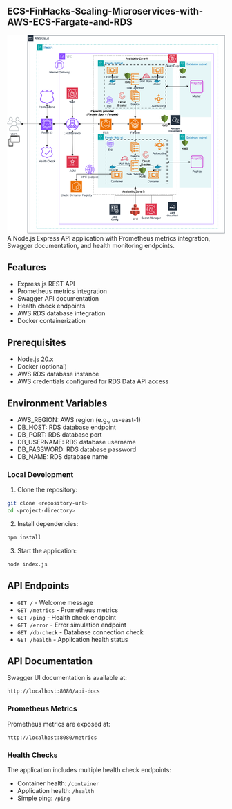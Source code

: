 ## ECS-FinHacks-Scaling-Microservices-with-AWS-ECS-Fargate-and-RDS
![ARCH](docs/ecs-devops.png)
A Node.js Express API application with Prometheus metrics integration, Swagger documentation, and health monitoring endpoints.

## Features

- Express.js REST API
- Prometheus metrics integration
- Swagger API documentation
- Health check endpoints
- AWS RDS database integration
- Docker containerization

## Prerequisites

- Node.js 20.x
- Docker (optional)
- AWS RDS database instance
- AWS credentials configured for RDS Data API access

## Environment Variables

- AWS_REGION: AWS region (e.g., us-east-1)
- DB_HOST: RDS database endpoint
- DB_PORT: RDS database port
- DB_USERNAME: RDS database username
- DB_PASSWORD: RDS database password
- DB_NAME: RDS database name

### Local Development

1. Clone the repository:

```bash
git clone <repository-url>
cd <project-directory>
```

2. Install dependencies:
```bash
npm install
```

3. Start the application:
```bash
node index.js
```

## API Endpoints

- `GET /` - Welcome message
- `GET /metrics` - Prometheus metrics
- `GET /ping` - Health check endpoint
- `GET /error` - Error simulation endpoint
- `GET /db-check` - Database connection check
- `GET /health` - Application health status

## API Documentation

Swagger UI documentation is available at:
```
http://localhost:8080/api-docs
```
### Prometheus Metrics

Prometheus metrics are exposed at:
```
http://localhost:8080/metrics
```

### Health Checks

The application includes multiple health check endpoints:
- Container health: `/container`
- Application health: `/health`
- Simple ping: `/ping`
